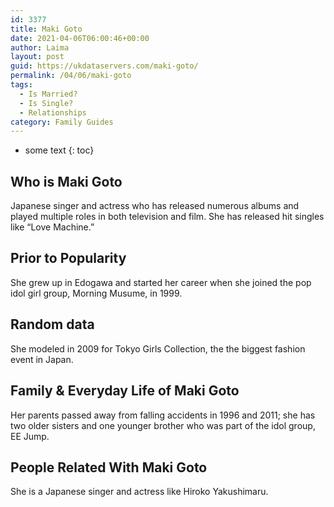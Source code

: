 ```yaml
---
id: 3377
title: Maki Goto
date: 2021-04-06T06:00:46+00:00
author: Laima
layout: post
guid: https://ukdataservers.com/maki-goto/
permalink: /04/06/maki-goto
tags:
  - Is Married?
  - Is Single?
  - Relationships
category: Family Guides
---
```


* some text
{: toc}


## Who is Maki Goto
                  
                  
                  
Japanese singer and actress who has released numerous albums and played multiple roles in both television and film. She has released hit singles like &#8220;Love Machine.&#8221;
                  
              
            
              
            
                
                
                
## Prior to Popularity
                  
                  
                  
She grew up in Edogawa and started her career when she joined the pop idol girl group, Morning Musume, in 1999.
                  
              
            
              
            
                
                
                
## Random data
                  
                  
                  
She modeled in 2009 for Tokyo Girls Collection, the the biggest fashion event in Japan.
                  
              
            
              
            
                
                
                
## Family & Everyday Life of Maki Goto
                  
                  
                  
Her parents passed away from falling accidents in 1996 and 2011; she has two older sisters and one younger brother who was part of the idol group, EE Jump.
                  
              
            
              
            
                
                
                
## People Related With Maki Goto
                  
                  
                  
She is a Japanese singer and actress like Hiroko Yakushimaru.
                  
              
            
              
            
                
              
            
              
              
            
            
              
            
          
          
          